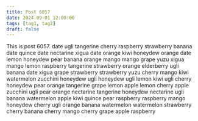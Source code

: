 ```yaml
---
title: Post 6057
date: 2024-09-01 12:00:00
tags: [tag1, tag2]
draft: false
---
```

This is post 6057.
date
ugli
tangerine
cherry
raspberry
strawberry
banana
date
quince
date
nectarine
xigua
date
orange
kiwi
honeydew
orange
date
lemon
honeydew
pear
banana
orange
mango
mango
grape
yuzu
xigua
mango
lemon
raspberry
tangerine
strawberry
orange
elderberry
ugli
banana
date
xigua
grape
strawberry
strawberry
yuzu
cherry
mango
kiwi
watermelon
zucchini
honeydew
ugli
honeydew
ugli
lemon
kiwi
ugli
cherry
honeydew
pear
orange
tangerine
grape
lemon
apple
lemon
cherry
apple
zucchini
ugli
pear
orange
nectarine
tangerine
honeydew
nectarine
ugli
banana
watermelon
apple
kiwi
quince
pear
raspberry
raspberry
mango
honeydew
cherry
ugli
orange
banana
watermelon
watermelon
strawberry
cherry
banana
cherry
mango
cherry
grape
apple
raspberry
